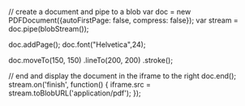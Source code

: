 // create a document and pipe to a blob
var doc = new PDFDocument({autoFirstPage: false, compress: false});
var stream = doc.pipe(blobStream());

doc.addPage(); 
doc.font("Helvetica",24);

doc.moveTo(150, 150) 
   .lineTo(200, 200) 
   .stroke();

// end and display the document in the iframe to the right
doc.end();
stream.on('finish', function() {
  iframe.src = stream.toBlobURL('application/pdf');
});

